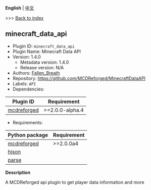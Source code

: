 **English** | [中文](readme-zh_cn.md)

\>\>\> [Back to index](/readme.md)

## minecraft_data_api

- Plugin ID: `minecraft_data_api`
- Plugin Name: Minecraft Data API
- Version: 1.4.0
  - Metadata version: 1.4.0
  - Release version: N/A
- Authors: [Fallen_Breath](https://github.com/Fallen-Breath)
- Repository: https://github.com/MCDReforged/MinecraftDataAPI
- Labels: `API`
- Dependencies:

| Plugin ID | Requirement |
| --- | --- |
| [mcdreforged](/plugins/mcdreforged/readme.md) | \>=2.0.0-alpha.4 |

- Requirements:

| Python package | Requirement |
| --- | --- |
| [mcdreforged](https://pypi.org/project/mcdreforged/) | \>=2.0.0a4 |
| [hjson](https://pypi.org/project/hjson/) |  |
| [parse](https://pypi.org/project/parse/) |  |


**Description**

A MCDReforged api plugin to get player data information and more

